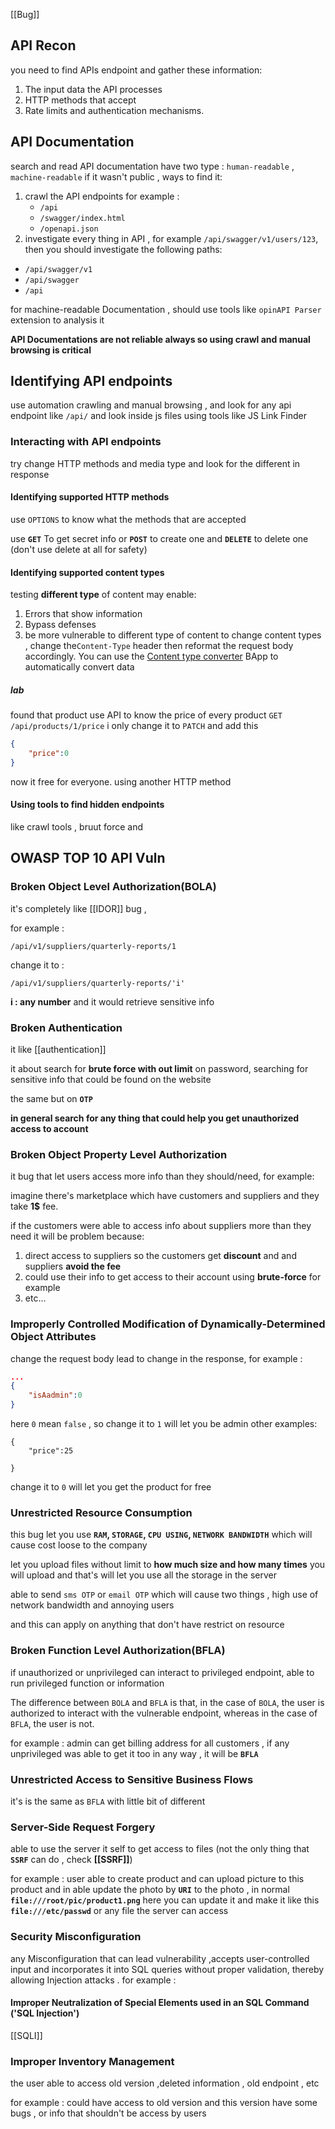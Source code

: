 [[Bug]]

## API Recon

you need to find APIs endpoint and gather these information:
1. The input data the API processes
2. HTTP methods that accept 
3. Rate limits and authentication mechanisms.
## API Documentation
search and read API documentation 
have two type : `human-readable` , `machine-readable` 
if it wasn't public , ways to find it:
1. crawl the API endpoints
   for example :
   - `/api`
   -  `/swagger/index.html`
   - `/openapi.json`
 2. investigate every thing in API , for example `/api/swagger/v1/users/123`, then you should investigate the following paths:
- `/api/swagger/v1`
-  `/api/swagger`
- `/api`

for machine-readable Documentation , should use tools like `opinAPI Parser` extension to analysis it 

**API Documentations are  not reliable always so using crawl and manual browsing is critical**

## Identifying API endpoints

use automation crawling and manual browsing , and look for any api endpoint like `/api/` and look inside js files using tools like JS Link Finder


### Interacting with API endpoints

try change HTTP methods and media type and look for the different in response 

#### Identifying supported HTTP methods

use `OPTIONS` to know what the methods that are accepted

use **`GET`** To get secret info or  **`POST`** to create one and **`DELETE`** to delete one (don't use delete at all for safety)

#### Identifying supported content types

testing **different type** of content may enable:
1. Errors that show information
2. Bypass defenses
3. be more vulnerable to different type of content 
to change content types , change the`Content-Type` header then reformat the request body accordingly. You can use the [Content type converter](https://portswigger.net/bappstore/db57ecbe2cb7446292a94aa6181c9278) BApp to automatically convert data

##### lab
found that product use API to know the price of every product 
`GET /api/products/1/price`
i only change it to `PATCH`
and add this 
```json
{
	"price":0
}

```
now it free for everyone. using another HTTP method  

#### Using tools to find hidden endpoints
like crawl tools , bruut force and 

## OWASP TOP 10 API Vuln

### Broken Object Level Authorization(BOLA)

it's completely like [[IDOR]] bug , 

for example :
```
/api/v1/suppliers/quarterly-reports/1
```

change it to :
```
/api/v1/suppliers/quarterly-reports/'i'
```

**i : any number** and it would retrieve sensitive info 

### Broken Authentication
it like [[authentication]] 

it about search for **brute force with out limit** on password, searching for sensitive info that could be found on the website 

the same but on **`OTP`**  

**in general search for any thing that could help you get unauthorized access to account**

###  Broken Object Property Level Authorization
it bug that let users access more info than they should/need, for example:

imagine there's marketplace which have customers and suppliers and they take **1$** fee.

if the customers were able to access info about suppliers more than they need it will be problem because:
1. direct access to suppliers so the customers get **discount** and and suppliers **avoid the fee**
2. could use their info to get access to their account using **brute-force** for example 
3.  etc...

### Improperly Controlled Modification of Dynamically-Determined Object Attributes

change the request body lead to change in the response, for example :

```json
...
{
	"isAadmin":0
}

```
here `0` mean `false` , so change it to `1`
will let you be admin
other examples:
```
{
	"price":25 

}
```
change it to `0` will let you get the product for free 

### Unrestricted Resource Consumption
this bug let you use **`RAM`, `STORAGE`, `CPU USING`, `NETWORK BANDWIDTH`**
which will cause cost loose to the company

let you upload files without limit to **how much size and how many times** you will upload
and that's will let you use all the storage in the server

able to send `sms OTP` or `email OTP` which will cause two things , high use of network bandwidth and annoying users

and this can apply on anything that don't have restrict on resource 

### Broken Function Level Authorization(BFLA)
if unauthorized or unprivileged can interact to privileged endpoint, able to run privileged function or information

The difference between `BOLA` and `BFLA` is that, in the case of `BOLA`, the user is authorized to interact with the vulnerable endpoint, whereas in the case of `BFLA`, the user is not.

for example :
admin can get billing address for all customers , if any unprivileged was able to get it too in any way , it will be **`BFLA`** 

### Unrestricted Access to Sensitive Business Flows
it's is the same as  `BFLA` 
with little bit of different 
### Server-Side Request Forgery

able to use the server it self to get access to files (not the only thing that **`SSRF`** can do , check **[[SSRF]]**)

for example :
user able to create product and can upload picture to this product and in able update the photo by **`URI`** to the photo , in normal **`file:///root/pic/product1.png`**
here you can update it and make it like this **`file:///etc/passwd`** or any file the server can access

### Security Misconfiguration

any Misconfiguration that can lead vulnerability ,accepts user-controlled input and incorporates it into SQL queries without proper validation, thereby allowing Injection attacks .
 for example :
#### Improper Neutralization of Special Elements used in an SQL Command ('SQL Injection') 

[[SQLI]]

### Improper Inventory Management

the user able to access old version ,deleted information , old endpoint , etc

for example :
could have access to old version and this version have some bugs , or info that shouldn't be access by users

###